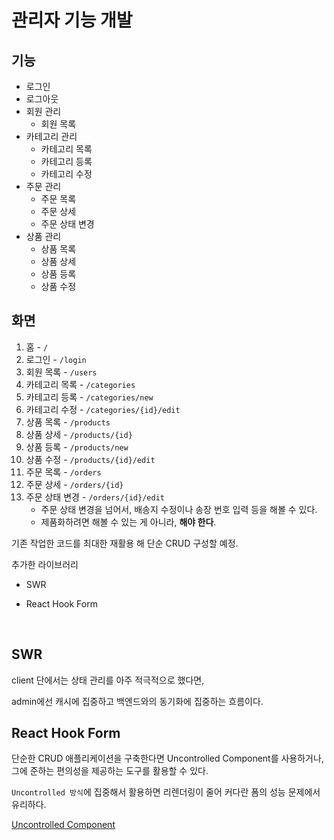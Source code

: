 # 관리자 기능 개발

## 기능

- 로그인
- 로그아웃
- 회원 관리
  - 회원 목록
- 카테고리 관리
  - 카테고리 목록
  - 카테고리 등록
  - 카테고리 수정
- 주문 관리
  - 주문 목록
  - 주문 상세
  - 주문 상태 변경
- 상품 관리
  - 상품 목록
  - 상품 상세
  - 상품 등록
  - 상품 수정

## 화면

1. 홈 - `/`
2. 로그인 - `/login`
3. 회원 목록 - `/users`
4. 카테고리 목록 - `/categories`
5. 카테고리 등록 - `/categories/new`
6. 카테고리 수정 - `/categories/{id}/edit`
7. 상품 목록 - `/products`
8. 상품 상세 - `/products/{id}`
9. 상품 등록 - `/products/new`
10. 상품 수정 - `/products/{id}/edit`
11. 주문 목록 - `/orders`
12. 주문 상세 - `/orders/{id}`
13. 주문 상태 변경 - `/orders/{id}/edit`
    - 주문 상태 변경을 넘어서, 배송지 수정이나 송장 번호 입력 등을 해볼 수 있다.
    - 제품화하려면 해볼 수 있는 게 아니라, **해야 한다**.

기존 작업한 코드를 최대한 재활용 해 단순 CRUD 구성할 예정.

추가한 라이브러리

- SWR

- React Hook Form

<br>

## SWR

client 단에서는 상태 관리를 아주 적극적으로 했다면,

admin에선 캐시에 집중하고 백엔드와의 동기화에 집중하는 흐름이다.

## React Hook Form

단순한 CRUD 애플리케이션을 구축한다면 Uncontrolled Component를 사용하거나, 그에 준하는 편의성을 제공하는 도구를 활용할 수 있다.

`Uncontrolled 방식`에 집중해서 활용하면 리렌더링이 줄어 커다란 폼의 성능 문제에서 유리하다.

[Uncontrolled Component](./UncontrolledComponent.md)
